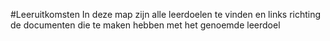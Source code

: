 #Leeruitkomsten 
In deze map zijn alle leerdoelen te vinden en links richting de documenten die te maken hebben met het genoemde leerdoel
